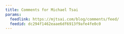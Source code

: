 ```yaml
---
title: Comments for Michael Tsai
params:
  feedlink: https://mjtsai.com/blog/comments/feed/
  feedid: dc294f1462eaae6df6913f9afe4fe0c0
---
```

